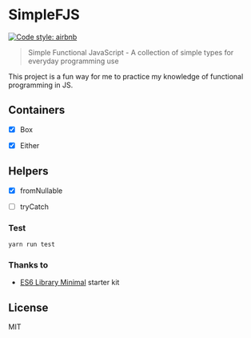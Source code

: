 SimpleFJS
===========

[![Code style: airbnb](https://img.shields.io/badge/code%20style-airbnb-blue.svg?style=flat)](https://github.com/airbnb/javascript)

> Simple Functional JavaScript - A collection of simple types for everyday programming use

This project is a fun way for me to practice my knowledge of functional
programming in JS.

## Containers

- [x] Box
- [x] Either


## Helpers

- [x] fromNullable
- [ ] tryCatch


### Test
```sh
yarn run test
```

### Thanks to
- [ES6 Library Minimal](https://www.npmjs.org/package/es6-library-minimal) starter kit

## License
MIT
